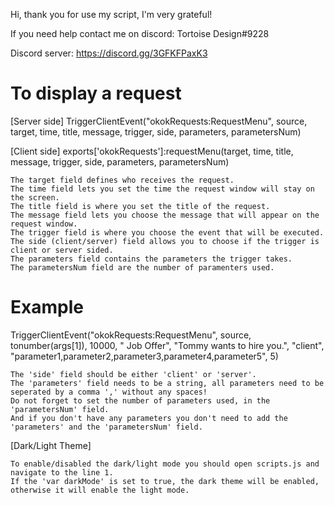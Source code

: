 Hi, thank you for use my script, I'm very grateful!

If you need help contact me on discord: Tortoise Design#9228

Discord server: https://discord.gg/3GFKFPaxK3

# To display a request

[Server side] 
TriggerClientEvent("okokRequests:RequestMenu", source, target, time, title, message, trigger, side, parameters, parametersNum) 

[Client side]
exports['okokRequests']:requestMenu(target, time, title, message, trigger, side, parameters, parametersNum)

	The target field defines who receives the request.
	The time field lets you set the time the request window will stay on the screen.
	The title field is where you set the title of the request.
	The message field lets you choose the message that will appear on the request window.
	The trigger field is where you choose the event that will be executed.
	The side (client/server) field allows you to choose if the trigger is client or server sided.
	The parameters field contains the parameters the trigger takes.
	The parametersNum field are the number of paramenters used.

# Example
TriggerClientEvent("okokRequests:RequestMenu", source, tonumber(args[1]), 10000, "<i class='fas fa-question-circle'></i>&nbsp;Job Offer", "Tommy wants to hire you.", "client", "parameter1,parameter2,parameter3,parameter4,parameter5", 5)

	The 'side' field should be either 'client' or 'server'.
	The 'parameters' field needs to be a string, all parameters need to be seperated by a comma ',' without any spaces!
	Do not forget to set the number of parameters used, in the 'parametersNum' field.
	And if you don't have any parameters you don't need to add the 'parameters' and the 'parametersNum' field.

[Dark/Light Theme]

	To enable/disabled the dark/light mode you should open scripts.js and navigate to the line 1.
	If the 'var darkMode' is set to true, the dark theme will be enabled, otherwise it will enable the light mode.
